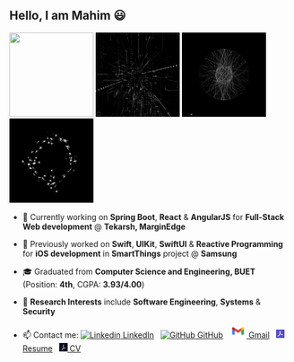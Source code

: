## Hello, I am Mahim 😃

<!--### Recent Graduate from Computer Science and Engineering, BUET. 😃 👋-->

<div class="row">
  <div class="column">
    <img src="assets/_1.gif" width="150" height="150" /> <img src="assets/_0.gif" width="150" height="150" /> <img src="assets/_2.gif" width="150" height="150" /> <img src="assets/_3.gif" width="150" height="150" />
  </div>
</div>

<!--<img src="assets/_1.gif" width="250" height="250" />-->

<!--**Mahim1997/Mahim1997** is a ✨ _special_ ✨ repository because its `README.md` (this file) appears on your GitHub profile.-->

- 🌱 Currently working on **Spring Boot**, **React** & **AngularJS** for **Full-Stack Web development** @ **Tekarsh, MarginEdge**
- 🌱 Previously worked on **Swift**, **UIKit**, **SwiftUI** & **Reactive Programming** for **iOS development** in **SmartThings** project @ **Samsung**
- 🎓 Graduated from **Computer Science and Engineering, BUET** (Position: **4th**, CGPA: **3.93/4.00**)
- 👯 **Research Interests** include **Software Engineering**, **Systems** & **Security**


- 📫 Contact me: [![Linkedin](https://i.stack.imgur.com/gVE0j.png) LinkedIn](https://www.linkedin.com/in/mahim-mahbub-0224431b2/)
&nbsp;
[![GitHub](https://i.stack.imgur.com/tskMh.png) GitHub](https://github.com/Mahim1997)
&nbsp;
[<img src="https://github.com/Mahim1997/Mahim1997/blob/main/assets/gmailLogo.svg" width="30" height="25"> Gmail](mailto:mahim.mahbub.97@gmail.com)
&nbsp;
[<img src="https://github.com/Mahim1997/Mahim1997/blob/main/assets/pdf-2.png" width="15" height="15"> Resume](https://drive.google.com/file/d/1Asz0m2uLtzas6dSpT-u7ORtuFg0mQ3PP/view?usp=sharing)
&nbsp;
[<img src="https://github.com/Mahim1997/Mahim1997/blob/main/assets/pdf-1-cropped.png" width="15" height="15"> CV](https://drive.google.com/file/d/14utuCMbdw4dHISASHANpezAABsjzDqPc/view?usp=sharing)
      
<!--[![Gmail](https://github.com/Mahim1997/Mahim1997/blob/main/assets/gmail.png){:height="25px" width="25px"} Gmail](mailto:mahim.mahbub.97@gmail.com)-->
    
<!-- ![Checkout my GitHub stats !!](https://github-readme-stats.vercel.app/api?username=Mahim1997&show_icons=true&theme=onedark&count_private=true) -->


